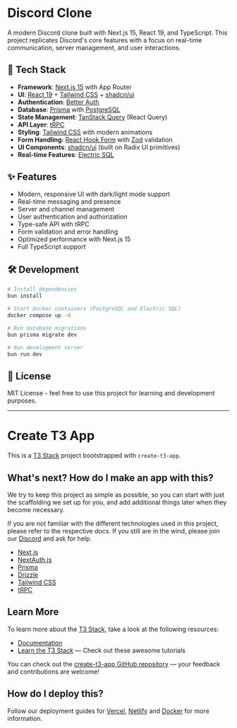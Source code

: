 # Discord Clone

A modern Discord clone built with Next.js 15, React 19, and TypeScript. This project replicates Discord's core features with a focus on real-time communication, server management, and user interactions.

## 🚀 Tech Stack

- **Framework**: [Next.js 15](https://nextjs.org/) with App Router
- **UI**: [React 19](https://react.dev/) + [Tailwind CSS](https://tailwindcss.com/) + [shadcn/ui](https://ui.shadcn.com/)
- **Authentication**: [Better Auth](https://better-auth.dev/)
- **Database**: [Prisma](https://www.prisma.io/) with [PostgreSQL](https://www.postgresql.org/)
- **State Management**: [TanStack Query](https://tanstack.com/query/latest) (React Query)
- **API Layer**: [tRPC](https://trpc.io/)
- **Styling**: [Tailwind CSS](https://tailwindcss.com/) with modern animations
- **Form Handling**: [React Hook Form](https://react-hook-form.com/) with [Zod](https://zod.dev/) validation
- **UI Components**: [shadcn/ui](https://ui.shadcn.com/) (built on Radix UI primitives)
- **Real-time Features**: [Electric SQL](https://electric-sql.com/)

## ✨ Features

- Modern, responsive UI with dark/light mode support
- Real-time messaging and presence
- Server and channel management
- User authentication and authorization
- Type-safe API with tRPC
- Form validation and error handling
- Optimized performance with Next.js 15
- Full TypeScript support

## 🛠️ Development

```bash
# Install dependencies
bun install

# Start Docker containers (PostgreSQL and Electric SQL)
docker compose up -d

# Run database migrations
bun prisma migrate dev

# Run development server
bun run dev
```

## 📝 License

MIT License - feel free to use this project for learning and development purposes.

---

# Create T3 App

This is a [T3 Stack](https://create.t3.gg/) project bootstrapped with `create-t3-app`.

## What's next? How do I make an app with this?

We try to keep this project as simple as possible, so you can start with just the scaffolding we set up for you, and add additional things later when they become necessary.

If you are not familiar with the different technologies used in this project, please refer to the respective docs. If you still are in the wind, please join our [Discord](https://t3.gg/discord) and ask for help.

- [Next.js](https://nextjs.org)
- [NextAuth.js](https://next-auth.js.org)
- [Prisma](https://prisma.io)
- [Drizzle](https://orm.drizzle.team)
- [Tailwind CSS](https://tailwindcss.com)
- [tRPC](https://trpc.io)

## Learn More

To learn more about the [T3 Stack](https://create.t3.gg/), take a look at the following resources:

- [Documentation](https://create.t3.gg/)
- [Learn the T3 Stack](https://create.t3.gg/en/faq#what-learning-resources-are-currently-available) — Check out these awesome tutorials

You can check out the [create-t3-app GitHub repository](https://github.com/t3-oss/create-t3-app) — your feedback and contributions are welcome!

## How do I deploy this?

Follow our deployment guides for [Vercel](https://create.t3.gg/en/deployment/vercel), [Netlify](https://create.t3.gg/en/deployment/netlify) and [Docker](https://create.t3.gg/en/deployment/docker) for more information.

